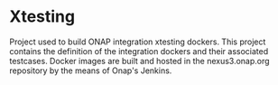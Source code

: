 # Xtesting

Project used to build ONAP integration xtesting dockers.
This project contains the definition of the integration dockers and their associated testcases.
Docker images are built and hosted in the nexus3.onap.org repository by the means of Onap's Jenkins.
